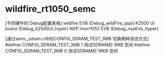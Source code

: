 # wildfire_rt1050_semc

[不同硬件的 Debug配置表格]
wildfire EVB         (Debug_wildFire_qspi)
K2500 UI board       (Debug_k2500UI_hyper)
NXP imxrt1052 EVB    (Debug_nxpEvb_hyper)


[通过semc_sdram.c中的CONFIG_SDRAM_TEST_3MB 切换两种测试方式]
#define	CONFIG_SDRAM_TEST_3MB 1                 测试SDRAM的 3MB 空间
#define	CONFIG_SDRAM_TEST_3MB 0                 测试SDRAM的 16KB 空间
